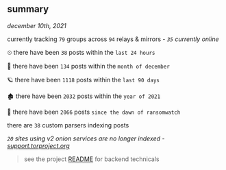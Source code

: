 
## summary
_december 10th, 2021_

currently tracking `79` groups across `94` relays & mirrors - _`35` currently online_

⏲ there have been `38` posts within the `last 24 hours`

🦈 there have been `134` posts within the `month of december`

🪐 there have been `1118` posts within the `last 90 days`

🏚 there have been `2032` posts within the `year of 2021`

🦕 there have been `2066` posts `since the dawn of ransomwatch`

there are `38` custom parsers indexing posts

_`20` sites using v2 onion services are no longer indexed - [support.torproject.org](https://support.torproject.org/onionservices/v2-deprecation/)_

> see the project [README](https://github.com/thetanz/ransomwatch#ransomwatch--) for backend technicals
